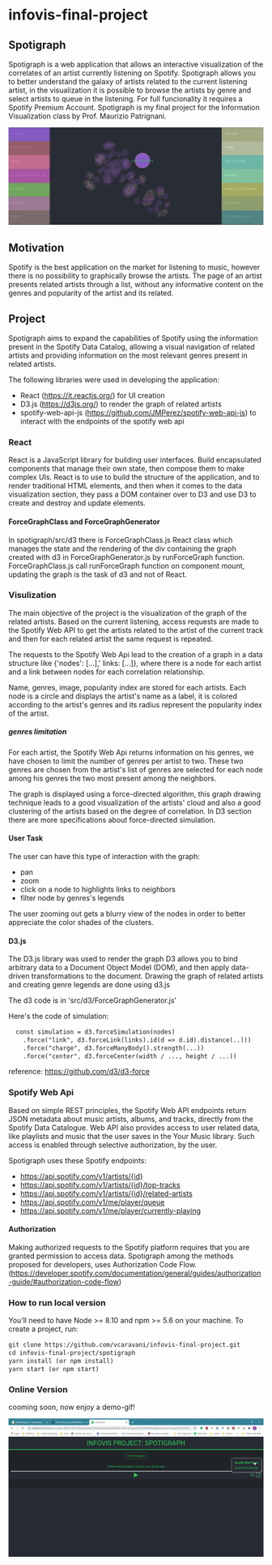 # infovis-final-project


## Spotigraph

Spotigraph is a web application that allows an interactive visualization of the correlates of an artist currently listening on Spotify. 
Spotigraph allows you to better understand the galaxy of artists related to the current listening artist, in the visualization it is possible to browse the artists by genre and select artists to queue in the listening. For full funcionality it requires a Spotify Premium Account.
Spotigraph is my final project for the Information Visualization class by Prof. Maurizio Patrignani.

![alt text](https://github.com/vcaravani/infovis-final-project/blob/main/spotigraph.jpg?raw=true)


## Motivation
Spotify is the best application on the market for listening to music, however there is no possibility to graphically browse the artists. The page of an artist presents related artists through a list, without any informative content on the genres and popularity of the artist and its related.

## Project
Spotigraph aims to expand the capabilities of Spotify using the information present in the Spotify Data Catalog, allowing a visual navigation of related artists and providing information on the most relevant genres present in related artists.

The following libraries were used in developing the application:
- React (https://it.reactjs.org/) for UI creation
- D3.js (https://d3js.org/) to render the graph of related artists
- spotify-web-api-js (https://github.com/JMPerez/spotify-web-api-js) to interact with the endpoints of the spotify web api


### React

React is a JavaScript library for building user interfaces. Build encapsulated components that manage their own state, then compose them to make complex UIs.
React is to use to build the structure of the application, and to render traditional HTML elements, and then when it comes to the data visualization section, they pass a DOM container over to D3 and use D3 to create and destroy and update elements.

#### ForceGraphClass and ForceGraphGenerator

In spotigraph/src/d3 there is ForceGraphClass.js React class which manages the state and the rendering of the div containing the graph created with d3 in ForceGraphGenerator.js by runForceGraph function. ForceGraphClass.js call runForceGraph function on component mount, updating the graph is the task of d3 and not of React. 
 

### Visulization

The main objective of the project is the visualization of the graph of the related artists. Based on the current listening, access requests are made to the Spotify Web API to get the artists related to the artist of the current track and then for each related artist the same request is repeated.

The requests to the Spotify Web Api lead to the creation of a graph in a data structure like {'nodes': [...],' links: [...]}, where there is a node for each artist and a link between nodes for each correlation relationship.

Name, genres, image, popularity index are stored for each artists. Each node is a circle and displays the artist's name as a label, it is colored according to the artist's genres and its radius represent the popularity index of the artist.

##### genres limitation

For each artist, the Spotify Web Api returns information on his genres, we have chosen to limit the number of genres per artist to two. These two genres are chosen from the artist's list of genres are selected for each node among his genres the two most present among the neighbors.


The graph is displayed using a force-directed algorithm, this graph drawing technique leads to a good visualization of the artists' cloud and also a good clustering of the artists based on the degree of correlation. In D3 section there are more specifications about force-directed simulation.




 #### User Task
 
 The user can have this type of interaction with the graph:
 - pan
 - zoom
 - click on a node to highlights links to neighbors
 - filter node by genres's legends
 
The user zooming out gets a blurry view of the nodes in order to better appreciate the color shades of the clusters.


#### D3.js

The D3.js library was used to render the graph D3 allows you to bind arbitrary data to a Document Object Model (DOM), and then apply data-driven transformations to the document.
Drawing the graph of related artists and creating genre legends are done using d3.js

The d3 code is in 'src/d3/ForceGraphGenerator.js'


Here's the code of simulation:

```
  const simulation = d3.forceSimulation(nodes)
    .force("link", d3.forceLink(links).id(d => d.id).distance(..)))
    .force("charge", d3.forceManyBody().strength(...))
    .force("center", d3.forceCenter(width / ..., height / ...))
```

reference: https://github.com/d3/d3-force








 



### Spotify Web Api
Based on simple REST principles, the Spotify Web API endpoints return JSON metadata about music artists, albums, and tracks, directly from the Spotify Data Catalogue.
Web API also provides access to user related data, like playlists and music that the user saves in the Your Music library. Such access is enabled through selective authorization, by the user.

Spotigraph uses these Spotify endpoints:
- https://api.spotify.com/v1/artists/{id}
- https://api.spotify.com/v1/artists/{id}/top-tracks
- https://api.spotify.com/v1/artists/{id}/related-artists
- https://api.spotify.com/v1/me/player/queue
- https://api.spotify.com/v1/me/player/currently-playing

#### Authorization
Making authorized requests to the Spotify platform requires that you are granted permission to access data. Spotigraph among the methods proposed for developers, uses Authorization Code Flow.
(https://developer.spotify.com/documentation/general/guides/authorization-guide/#authorization-code-flow)



### How to run local version

You’ll need to have Node >= 8.10 and npm >= 5.6 on your machine. To create a project, run:

```
git clone https://github.com/vcaravani/infovis-final-project.git
cd infovis-final-project/spotigraph
yarn install (or npm install)
yarn start (or npm start)
```


### Online Version

cooming soon, now enjoy a demo-gif!

![alt text](https://github.com/vcaravani/infovis-final-project/blob/main/demo_cut.gif?raw=true)


















